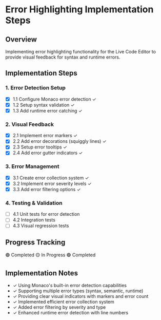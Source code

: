 # Error Highlighting Implementation Steps

## Overview
Implementing error highlighting functionality for the Live Code Editor to provide visual feedback for syntax and runtime errors.

## Implementation Steps

### 1. Error Detection Setup
- [x] 1.1 Configure Monaco error detection ✓
- [x] 1.2 Setup syntax validation ✓
- [x] 1.3 Add runtime error catching ✓

### 2. Visual Feedback
- [x] 2.1 Implement error markers ✓
- [x] 2.2 Add error decorations (squiggly lines) ✓
- [x] 2.3 Setup error tooltips ✓
- [x] 2.4 Add error gutter indicators ✓

### 3. Error Management
- [x] 3.1 Create error collection system ✓
- [x] 3.2 Implement error severity levels ✓
- [x] 3.3 Add error filtering options ✓

### 4. Testing & Validation
- [ ] 4.1 Unit tests for error detection
- [ ] 4.2 Integration tests
- [ ] 4.3 Visual regression tests

## Progress Tracking
🟢 Completed
🟡 In Progress
🟢 Completed

## Implementation Notes
- ✓ Using Monaco's built-in error detection capabilities
- ✓ Supporting multiple error types (syntax, semantic, runtime)
- ✓ Providing clear visual indicators with markers and error count
- ✓ Implemented efficient error collection system
- ✓ Added error filtering by severity and type
- ✓ Enhanced runtime error detection with line numbers
